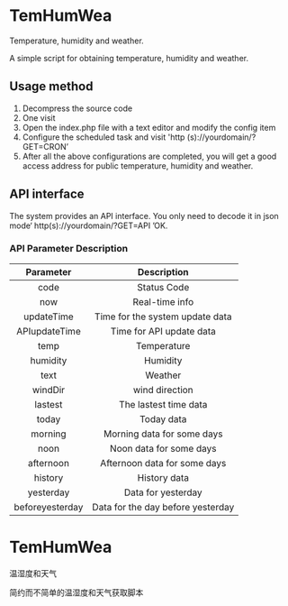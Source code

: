 # TemHumWea
Temperature, humidity and weather.

A simple script for obtaining temperature, humidity and weather.

## Usage method
1. Decompress the source code
2. One visit
3. Open the index.php file with a text editor and modify the config item
4. Configure the scheduled task and visit 'http (s)://yourdomain/?GET=CRON’
5. After all the above configurations are completed, you will get a good access address for public temperature, humidity and weather.

## API interface
The system provides an API interface. You only need to decode it in json mode‘ http(s)://yourdomain/?GET=API ’OK.

### API Parameter Description
|Parameter|Description|
|:----:|:----:|
|code|Status Code|
|now|Real-time info|
|updateTime|Time for the system update data|
|APIupdateTime|Time for API update data|
|temp|Temperature|
|humidity|Humidity|
|text|Weather|
|windDir|wind direction|
|lastest|The lastest time data|
|today|Today data|
|morning|Morning data for some days|
|noon|Noon data for some days|
|afternoon|Afternoon data for some days|
|history|History data|
|yesterday|Data for yesterday|
|beforeyesterday|Data for the day before yesterday|

# TemHumWea
温湿度和天气

简约而不简单的温湿度和天气获取脚本
